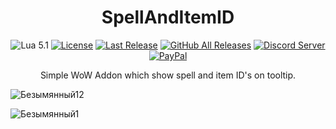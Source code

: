 <!-- markdownlint-disable MD004 MD033 -->
<div align="center">

# SpellAndItemID

![Lua 5.1](https://img.shields.io/badge/Lua-5.1-2C2D72?style=flat-square&logo=lua&logoColor=white)
[![License](https://img.shields.io/github/license/darhanger/SpellAndItemID?style=flat-square)](https://github.com/darhanger/SpellAndItemID/blob/master/LICENSE) 
[![Last Release](https://img.shields.io/github/v/release/darhanger/SpellAndItemID?style=flat-square)](https://github.com/darhanger/SpellAndItemID)
[![GitHub All Releases](https://img.shields.io/github/downloads/darhanger/SpellAndItemID/total?style=flat-square)](https://github.com/darhanger/SpellAndItemID/releases)
[![Discord Server](https://img.shields.io/badge/Discord-7289DA?style=flat-square&logo=discord&logoColor=white)](https://discord.gg/ZKFkvrzaU4)
[![PayPal](https://img.shields.io/badge/PayPal-00457C?style=flat-square&logo=paypal&logoColor=white)](https://www.paypal.com/donate/?hosted_button_id=WMPGGC32C7U7U)

Simple WoW Addon which show spell and item ID's on tooltip.
  
  </div>

![Безымянный12](https://user-images.githubusercontent.com/22445395/120155444-822df700-c1f9-11eb-8604-6334a7e8c01a.png)

![Безымянный1](https://user-images.githubusercontent.com/22445395/120155469-8823d800-c1f9-11eb-9b6d-824f721ced15.png)
